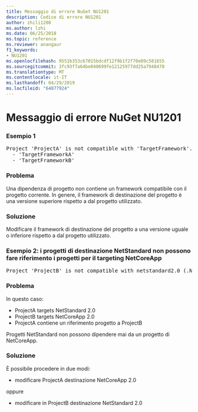 ```yaml
---
title: Messaggio di errore NuGet NU1201
description: Codice di errore NU1201
author: zhili1208
ms.author: lzhi
ms.date: 06/25/2018
ms.topic: reference
ms.reviewer: anangaur
f1_keywords:
- NU1201
ms.openlocfilehash: 9551b353c67015bdcdf12f9b1f2f70e09c581655
ms.sourcegitcommit: 3fc93f7a64be040699fe12125977dd25a7948470
ms.translationtype: MT
ms.contentlocale: it-IT
ms.lasthandoff: 04/29/2019
ms.locfileid: "64877924"
---
```

# <a name="nuget-error-nu1201"></a>Messaggio di errore NuGet NU1201

### <a name="example-1"></a>Esempio 1
<pre>Project 'ProjectA' is not compatible with 'TargetFramework'. Project 'ProjectA' supports:<br/>  - 'TargetFrameworkA'<br/>  - 'TargetFrameworkB'</pre>

### <a name="issue"></a>Problema
Una dipendenza di progetto non contiene un framework compatibile con il progetto corrente. In genere, il framework di destinazione del progetto è una versione superiore rispetto a dal progetto utilizzato.

### <a name="solution"></a>Soluzione
Modificare il framework di destinazione del progetto a una versione uguale o inferiore rispetto a dal progetto utilizzato.

### <a name="example-2---netstandard-targetted-projects-cannot-reference-netcoreapp-targetted-projects"></a>Esempio 2: i progetti di destinazione NetStandard non possono fare riferimento i progetti per il targeting NetCoreApp
<pre>Project 'ProjectB' is not compatible with netstandard2.0 (.NETStandard,Version=v2.0). Project 'ProjectB' supports: netcoreapp2.0 (.NETCoreApp,Version=v2.0)</pre>

### <a name="issue"></a>Problema 
In questo caso:
- ProjectA targets NetStandard 2.0
- ProjectB targets NetCoreApp 2.0
- ProjectA contiene un riferimento progetto a ProjectB

Progetti NetStandard non possono dipendere mai da un progetto di NetCoreApp.

### <a name="solution"></a>Soluzione
È possibile procedere in due modi:
- modificare ProjectA destinazione NetCoreApp 2.0

oppure

- modificare in ProjectB destinazione NetStandard 2.0

